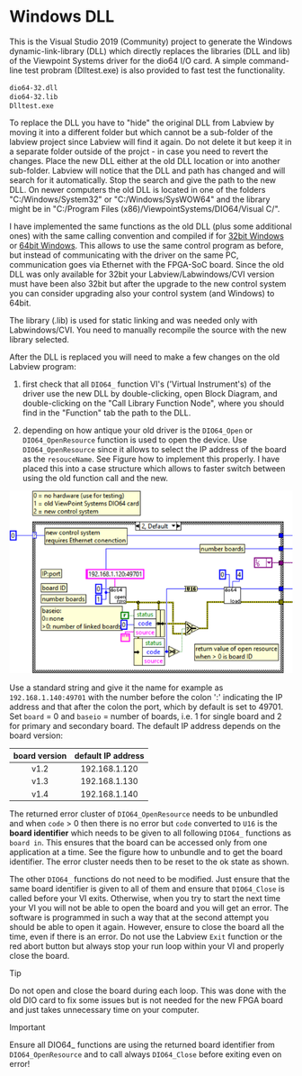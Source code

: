# Windows DLL

This is the Visual Studio 2019 (Community) project to generate the Windows dynamic-link-library (DLL) which directly replaces the libraries (DLL and lib) of the Viewpoint Systems driver for the dio64 I/O card. A simple command-line test probram (Dlltest.exe) is also provided to fast test the functionality.

    dio64-32.dll
    dio64-32.lib
    Dlltest.exe

To replace the DLL you have to "hide" the original DLL from Labview by moving it into a different folder but which cannot be a sub-folder of the labview project since Labview will find it again. Do not delete it but keep it in a separate folder outside of the projct - in case you need to revert the changes. Place the new DLL either at the old DLL location or into another sub-folder. Labview will notice that the DLL and path has changed and will search for it automatically. Stop the search and give the path to the new DLL. On newer computers the old DLL is located in one of the folders "C:/Windows/System32" or "C:/Windows/SysWOW64" and the library might be in "C:/Program Files (x86)/ViewpointSystems/DIO64/Visual C/".

I have implemented the same functions as the old DLL (plus some additional ones) with the same calling convention and compiled if for [32bit Windows](/Windows-DLL/Windows-DLL-x86) or [64bit Windows](/Windows-DLL/Windows-DLL-x64). This allows to use the same control program as before, but instead of communicating with the driver on the same PC, communication goes via Ethernet with the FPGA-SoC board. Since the old DLL was only available for 32bit your Labview/Labwindows/CVI version must have been also 32bit but after the upgrade to the new control system you can consider upgrading also your control system (and Windows) to 64bit. 

The library (.lib) is used for static linking and was needed only with Labwindows/CVI. You need to manually recompile the source with the new library selected. 

After the DLL is replaced you will need to make a few changes on the old Labview program:

1. first check that all `DIO64_` function VI's ('Virtual Instrument's) of the driver use the new DLL by double-clicking, open Block Diagram, and double-clicking on the "Call Library Function Node", where you should find in the "Function" tab the path to the DLL. 

2. depending on how antique your old driver is the `DIO64_Open` or `DIO64_OpenResource` function is used to open the device. Use `DIO64_OpenResource` since it allows to select the IP address of the board as the `resouceName`. See Figure how to implement this properly. I have placed this into a case structure which allows to faster switch between using the old function call and the new.

![Figure OpenResource](/Windows-DLL/images/OpenResource.png)

Use a standard string and give it the name for example as `192.168.1.140:49701` with the number before the colon ':' indicating the IP address and that after the colon the port, which by default is set to 49701. Set `board` = 0 and `baseio` = number of boards, i.e. 1 for single board and 2 for primary and secondary board. The default IP address depends on the board version:

| board version  | default IP address |
| :---: | :---: |
| v1.2 | 192.168.1.120 |
| v1.3 | 192.168.1.130 |
| v1.4 | 192.168.1.140 |

The returned error cluster of `DIO64_OpenResource` needs to be unbundled and when `code` > 0 then there is no error but `code` converted to `U16` is the **board identifier** which needs to be given to all following `DIO64_` functions as `board in`. This ensures that the board can be accessed only from one application at a time. See the figure how to unbundle and to get the board identifier. The error cluster needs then to be reset to the ok state as shown.

The other `DIO64_` functions do not need to be modified. Just ensure that the same board identifier is given to all of them and ensure that `DIO64_Close` is called before your VI exits. Otherwise, when you try to start the next time your VI you will not be able to open the board and you will get an error. The software is programmed in such a way that at the second attempt you should be able to open it again. However, ensure to close the board all the time, even if there is an error. Do not use the Labview `Exit` function or the red abort button but always stop your run loop within your VI and properly close the board.

> [!TIP]
> Do not open and close the board during each loop. This was done with the old DIO card to fix some issues but is not needed for the new FPGA board and just takes unnecessary time on your computer.

> [!IMPORTANT]
> Ensure all DIO64_ functions are using the returned board identifier from `DIO64_OpenResource` and to call always `DIO64_Close` before exiting even on error!


